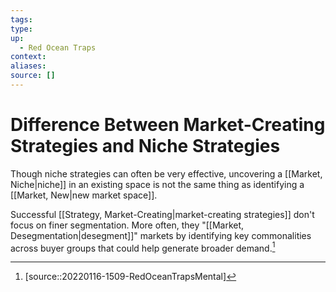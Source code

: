 ```yaml
---
tags:
type:
up:
  - Red Ocean Traps
context:
aliases:
source: []
---
```


# Difference Between Market-Creating Strategies and Niche Strategies

Though niche strategies can often be very effective, uncovering a [[Market, Niche|niche]] in an existing space is not the same thing as identifying a [[Market, New|new market space]].

Successful [[Strategy, Market-Creating|market-creating strategies]] don't focus on finer segmentation. More often, they "[[Market, Desegmentation|desegment]]" markets by identifying key commonalities across buyer groups that could help generate broader demand.[^1]

[^1]: [source::20220116-1509-RedOceanTrapsMental]
